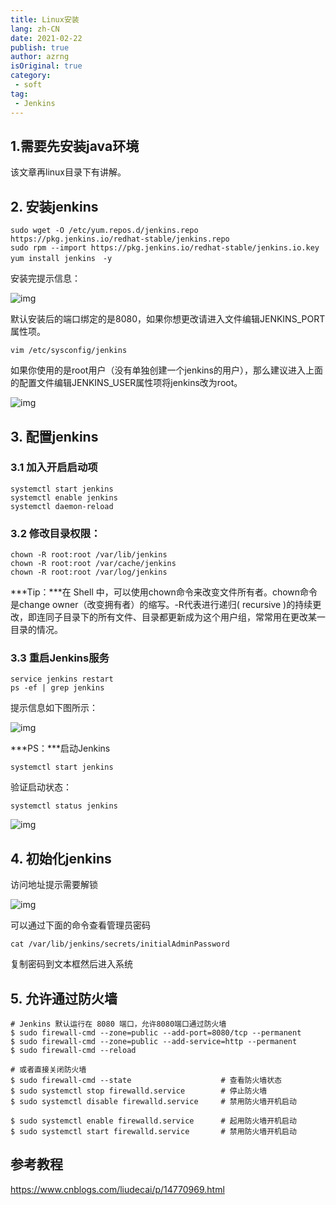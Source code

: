 ```yaml
---
title: Linux安装
lang: zh-CN
date: 2021-02-22
publish: true
author: azrng
isOriginal: true
category:
 - soft
tag:
 - Jenkins
---
```

## 1.需要先安装java环境

该文章再linux目录下有讲解。

## 2. 安装jenkins

```
sudo wget -O /etc/yum.repos.d/jenkins.repo https://pkg.jenkins.io/redhat-stable/jenkins.repo
sudo rpm --import https://pkg.jenkins.io/redhat-stable/jenkins.io.key
yum install jenkins　-y
```

 安装完提示信息：

![img](https://gitee.com/AZRNG/picture-storage/raw/master/kbms/1611112925421-2ad63960-9bdb-49dd-9298-10e696864a57.png)

默认安装后的端口绑定的是8080，如果你想更改请进入文件编辑JENKINS_PORT属性项。

```
vim /etc/sysconfig/jenkins
```

如果你使用的是root用户（没有单独创建一个jenkins的用户），那么建议进入上面的配置文件编辑JENKINS_USER属性项将jenkins改为root。

![img](https://gitee.com/AZRNG/picture-storage/raw/master/kbms/1611112925269-8df476b8-b1f3-4bc3-b389-289f9efc235c.png)

## 3. 配置jenkins

### 3.1 加入开启启动项

```
systemctl start jenkins
systemctl enable jenkins
systemctl daemon-reload
```

### 3.2 修改目录权限：

```
chown -R root:root /var/lib/jenkins
chown -R root:root /var/cache/jenkins
chown -R root:root /var/log/jenkins
```

***Tip：\***在 Shell 中，可以使用chown命令来改变文件所有者。chown命令是change owner（改变拥有者）的缩写。-R代表进行递归( recursive )的持续更改，即连同子目录下的所有文件、目录都更新成为这个用户组，常常用在更改某一目录的情况。

### 3.3 重启Jenkins服务

```
service jenkins restart
ps -ef | grep jenkins
```

提示信息如下图所示：

![img](https://gitee.com/AZRNG/picture-storage/raw/master/kbms/1611112988838-0a6cf095-8f9c-4f6e-aeb7-973927bf7883.png)

***PS：\***启动Jenkins

```
systemctl start jenkins
```

验证启动状态：

```
systemctl status jenkins
```

![img](https://gitee.com/AZRNG/picture-storage/raw/master/kbms/1611112988907-8eee8313-2387-4e5b-8cc9-b4c1546bcab4.png)

## 4. 初始化jenkins

访问地址提示需要解锁

![img](https://gitee.com/AZRNG/picture-storage/raw/master/kbms/1611113150109-908ce5c6-09ef-4d9e-bec4-54d7926e55e7.png)

可以通过下面的命令查看管理员密码

```
cat /var/lib/jenkins/secrets/initialAdminPassword
```

复制密码到文本框然后进入系统

## 5. 允许通过防火墙

```
# Jenkins 默认运行在 8080 端口，允许8080端口通过防火墙
$ sudo firewall-cmd --zone=public --add-port=8080/tcp --permanent
$ sudo firewall-cmd --zone=public --add-service=http --permanent
$ sudo firewall-cmd --reload

# 或者直接关闭防火墙
$ sudo firewall-cmd --state                    # 查看防火墙状态
$ sudo systemctl stop firewalld.service        # 停止防火墙
$ sudo systemctl disable firewalld.service     # 禁用防火墙开机启动

$ sudo systemctl enable firewalld.service      # 起用防火墙开机启动
$ sudo systemctl start firewalld.service       # 禁用防火墙开机启动
```

## 参考教程

https://www.cnblogs.com/liudecai/p/14770969.html
